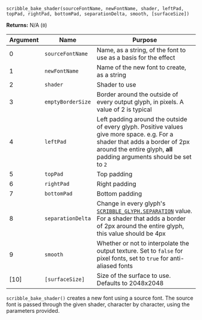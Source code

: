 `scribble_bake_shader(sourceFontName, newFontName, shader, leftPad, topPad, rightPad, bottomPad, separationDelta, smooth, [surfaceSize])`

**Returns:** N/A (`0`)

|Argument|Name             |Purpose                                                                            |
|--------|-----------------|-----------------------------------------------------------------------------------|
|0       |`sourceFontName` |Name, as a string, of the font to use as a basis for the effect                    |
|1       |`newFontName`    |Name of the new font to create, as a string                                        |
|2       |`shader`         |Shader to use                                                                      |
|3       |`emptyBorderSize`|Border around the outside of every output glyph, in pixels. A value of 2 is typical|
|4       |`leftPad`        |Left padding around the outside of every glyph. Positive values give more space. e.g. For a shader that adds a border of 2px around the entire glyph, **all** padding arguments should be set to `2`|
|5       |`topPad`         |Top padding                                                                        |
|6       |`rightPad`       |Right padding                                                                      |
|7       |`bottomPad`      |Bottom padding                                                                     |
|8       |`separationDelta`|Change in every glyph's [`SCRIBBLE_GLYPH.SEPARATION`](scribble_set_glyph_property) value. For a shader that adds a border of 2px around the entire glyph, this value should be 4px|
|9       |`smooth`         |Whether or not to interpolate the output texture. Set to `false` for pixel fonts, set to `true` for anti-aliased fonts|
|[10]    |`[surfaceSize]`  |Size of the surface to use. Defaults to 2048x2048                                  |

`scribble_bake_shader()` creates a new font using a source font. The source font is passed through the given shader, character by character, using the parameters provided.